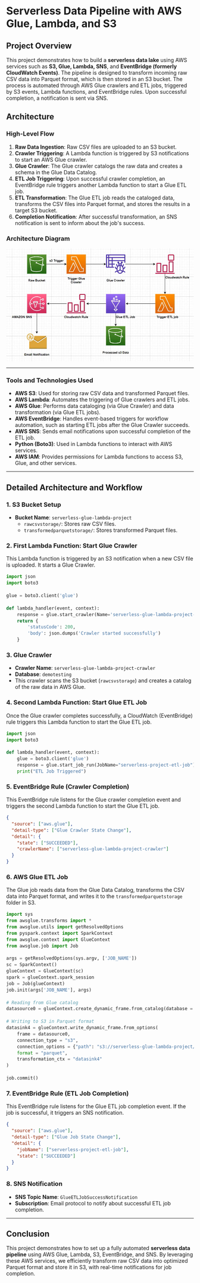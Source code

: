 # Serverless Data Pipeline with AWS Glue, Lambda, and S3

## Project Overview
This project demonstrates how to build a **serverless data lake** using AWS services such as **S3, Glue, Lambda, SNS**, and **EventBridge (formerly CloudWatch Events)**. The pipeline is designed to transform incoming raw CSV data into Parquet format, which is then stored in an S3 bucket. The process is automated through AWS Glue crawlers and ETL jobs, triggered by S3 events, Lambda functions, and EventBridge rules. Upon successful completion, a notification is sent via SNS.

## Architecture

### High-Level Flow
1. **Raw Data Ingestion**: Raw CSV files are uploaded to an S3 bucket.
2. **Crawler Triggering**: A Lambda function is triggered by S3 notifications to start an AWS Glue crawler.
3. **Glue Crawler**: The Glue crawler catalogs the raw data and creates a schema in the Glue Data Catalog.
4. **ETL Job Triggering**: Upon successful crawler completion, an EventBridge rule triggers another Lambda function to start a Glue ETL job.
5. **ETL Transformation**: The Glue ETL job reads the cataloged data, transforms the CSV files into Parquet format, and stores the results in a target S3 bucket.
6. **Completion Notification**: After successful transformation, an SNS notification is sent to inform about the job's success.

### Architecture Diagram
![](https://github.com/vighneshbuddhivant/Serverless-Data-Lake-Pipeline-with-AWS-Glue-Lambda-S3/blob/02bac742234776f0dd7b9447b3e8fea51d770bb9/glue-lambda-pipeline-arch.png)

---
### Tools and Technologies Used

- **AWS S3**: Used for storing raw CSV data and transformed Parquet files.
- **AWS Lambda**: Automates the triggering of Glue crawlers and ETL jobs.
- **AWS Glue**: Performs data cataloging (via Glue Crawler) and data transformation (via Glue ETL jobs).
- **AWS EventBridge**: Handles event-based triggers for workflow automation, such as starting ETL jobs after the Glue Crawler succeeds.
- **AWS SNS**: Sends email notifications upon successful completion of the ETL job.
- **Python (Boto3)**: Used in Lambda functions to interact with AWS services.
- **AWS IAM**: Provides permissions for Lambda functions to access S3, Glue, and other services.

---

## Detailed Architecture and Workflow

### 1. **S3 Bucket Setup**
- **Bucket Name**: `serverless-glue-lambda-project`
    - `rawcsvstorage/`: Stores raw CSV files.
    - `transformedparquetstorage/`: Stores transformed Parquet files.

### 2. **First Lambda Function: Start Glue Crawler**
This Lambda function is triggered by an S3 notification when a new CSV file is uploaded. It starts a Glue Crawler.

```python
import json
import boto3

glue = boto3.client('glue')

def lambda_handler(event, context):
    response = glue.start_crawler(Name='serverless-glue-lambda-project-crawler')
    return {
        'statusCode': 200,
        'body': json.dumps('Crawler started successfully')
    }
```

### 3. **Glue Crawler**
- **Crawler Name**: `serverless-glue-lambda-project-crawler`
- **Database**: `demotesting`
- This crawler scans the S3 bucket (`rawcsvstorage`) and creates a catalog of the raw data in AWS Glue.

### 4. **Second Lambda Function: Start Glue ETL Job**
Once the Glue crawler completes successfully, a CloudWatch (EventBridge) rule triggers this Lambda function to start the Glue ETL job.

```python
import json
import boto3

def lambda_handler(event, context):
    glue = boto3.client('glue')
    response = glue.start_job_run(JobName="serverless-project-etl-job")
    print("ETL Job Triggered")
```

### 5. **EventBridge Rule (Crawler Completion)**
This EventBridge rule listens for the Glue crawler completion event and triggers the second Lambda function to start the Glue ETL job.

```json
{
  "source": ["aws.glue"],
  "detail-type": ["Glue Crawler State Change"],
  "detail": {
    "state": ["SUCCEEDED"],
    "crawlerName": ["serverless-glue-lambda-project-crawler"]
  }
}
```

### 6. **AWS Glue ETL Job**
The Glue job reads data from the Glue Data Catalog, transforms the CSV data into Parquet format, and writes it to the `transformedparquetstorage` folder in S3.

```python
import sys
from awsglue.transforms import *
from awsglue.utils import getResolvedOptions
from pyspark.context import SparkContext
from awsglue.context import GlueContext
from awsglue.job import Job

args = getResolvedOptions(sys.argv, ['JOB_NAME'])
sc = SparkContext()
glueContext = GlueContext(sc)
spark = glueContext.spark_session
job = Job(glueContext)
job.init(args['JOB_NAME'], args)

# Reading from Glue catalog
datasource0 = glueContext.create_dynamic_frame.from_catalog(database = "demotesting", table_name = "rawcsvstorage", transformation_ctx = "datasource0")

# Writing to S3 in Parquet format
datasink4 = glueContext.write_dynamic_frame.from_options(
    frame = datasource0,
    connection_type = "s3",
    connection_options = {"path": "s3://serverless-glue-lambda-project/transformedparquetstorage/"},
    format = "parquet",
    transformation_ctx = "datasink4"
)

job.commit()
```

### 7. **EventBridge Rule (ETL Job Completion)**
This EventBridge rule listens for the Glue ETL job completion event. If the job is successful, it triggers an SNS notification.

```json
{
  "source": ["aws.glue"],
  "detail-type": ["Glue Job State Change"],
  "detail": {
    "jobName": ["serverless-project-etl-job"],
    "state": ["SUCCEEDED"]
  }
}
```

### 8. **SNS Notification**
- **SNS Topic Name**: `GlueETLJobSuccessNotification`
- **Subscription**: Email protocol to notify about successful ETL job completion.

---

## Conclusion
This project demonstrates how to set up a fully automated **serverless data pipeline** using AWS Glue, Lambda, S3, EventBridge, and SNS. By leveraging these AWS services, we efficiently transform raw CSV data into optimized Parquet format and store it in S3, with real-time notifications for job completion.

